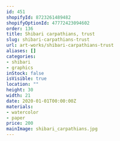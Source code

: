 ```yaml
---
id: 451
shopifyId: 8723261489482
shopifyOptionId: 47772423094602
order: 136
title: Shibari carpathians, trust
slug: shibari-carpathians-trust
url: art-works/shibari-carpathians-trust
aliases: []
categories:
- shibari
- graphics
inStock: false
isVisible: true
location: ""
height: 30
width: 21
date: 2020-01-01T00:00:00Z
materials:
- watercolor
- paper
price: 200
mainImage: shibari_carpathians.jpg
---
```

